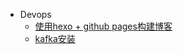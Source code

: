 * Devops
	- [使用hexo + github pages构建博客](posts/devops/build-blog-using-hexo-and-github-pages)
	- [kafka安装](posts/devops/setup-kafka)